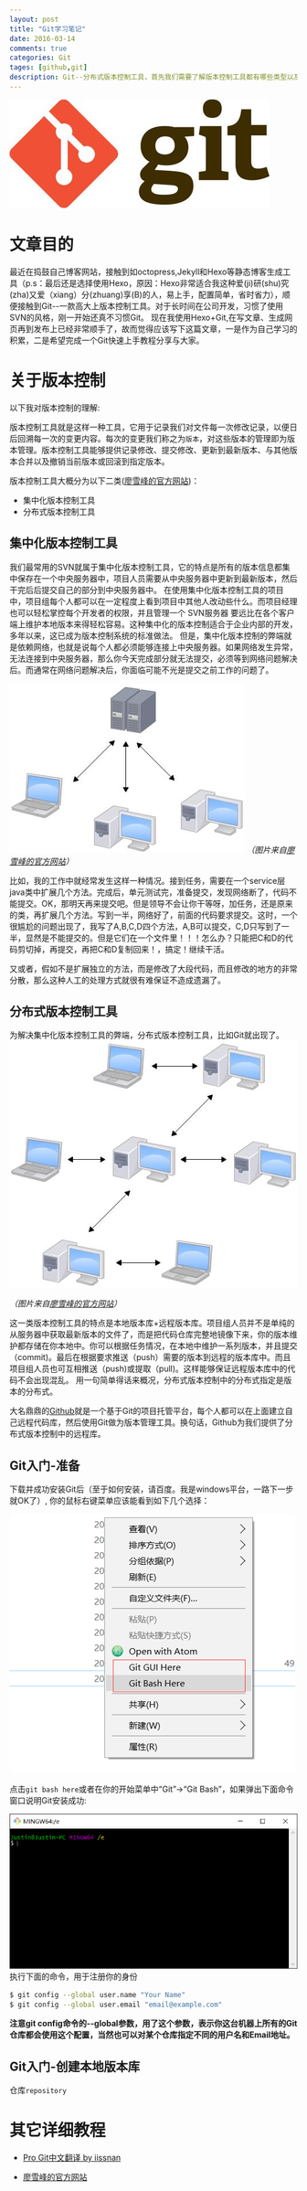 ```yaml
---
layout: post
title: "Git学习笔记"
date: 2016-03-14
comments: true
categories: Git
tages: [github,git]
description: Git--分布式版本控制工具，首先我们需要了解版本控制工具都有哪些类型以及区别，然后是Git的命令使用方式。
---
```

![git](/img/0.jpg)

# 文章目的
最近在捣鼓自己博客网站，接触到如octopress,Jekyll和Hexo等静态博客生成工具（p.s：最后还是选择使用Hexo，原因：Hexo非常适合我这种爱(ji)研(shu)究(zha)又爱（xiang）分(zhuang)享(B)的人，易上手，配置简单，省时省力），顺便接触到Git--一款高大上版本控制工具。对于长时间在公司开发，习惯了使用SVN的风格，刚一开始还真不习惯Git。 现在我使用Hexo+Git,在写文章、生成网页再到发布上已经非常顺手了，故而觉得应该写下这篇文章，一是作为自己学习的积累，二是希望完成一个Git快速上手教程分享与大家。

# 关于版本控制
以下我对版本控制的理解:

版本控制工具就是这样一种工具，它用于记录我们对文件每一次修改记录，以便日后回溯每一次的变更内容。每次的变更我们称之为`版本`，对这些版本的管理即为版本管理。版本控制工具能够提供记录修改、提交修改、更新到最新版本、与其他版本合并以及撤销当前版本或回滚到指定版本。

版本控制工具大概分为以下二类([廖雪峰的官方网站](http://www.liaoxuefeng.com/wiki/0013739516305929606dd18361248578c67b8067c8c017b000 "廖雪峰的官方网站"))：
 - 集中化版本控制工具
 - 分布式版本控制工具

## 集中化版本控制工具
我们最常用的SVN就属于集中化版本控制工具，它的特点是所有的版本信息都集中保存在一个中央服务器中，项目人员需要从中央服务器中更新到最新版本，然后干完后后提交自己的部分到中央服务器中。
在使用集中化版本控制工具的项目中，项目组每个人都可以在一定程度上看到项目中其他人改动些什么。而项目经理也可以轻松掌控每个开发者的权限，并且管理一个 SVN服务器 要远比在各个客户端上维护本地版本来得轻松容易。这种集中化的版本控制适合于企业内部的开发，多年以来，这已成为版本控制系统的标准做法。
但是，集中化版本控制的弊端就是依赖网络，也就是说每个人都必须能够连接上中央服务器。如果网络发生异常，无法连接到中央服务器，那么你今天完成部分就无法提交，必须等到网络问题解决后。而通常在网络问题解决后，你面临可能不光是提交之前工作的问题了。

![集中化版本控制](/img/18333fig0102-tn.jpg)
*（图片来自[廖雪峰的官方网站](http://www.liaoxuefeng.com/wiki/0013739516305929606dd18361248578c67b8067c8c017b000 "廖雪峰的官方网站")）*

比如，我的工作中就经常发生这样一种情况。接到任务，需要在一个service层java类中扩展几个方法。完成后，单元测试完，准备提交，发现网络断了，代码不能提交。OK，那明天再来提交吧。但是领导不会让你干等呀，加任务，还是原来的类，再扩展几个方法。写到一半，网络好了，前面的代码要求提交。这时，一个很尴尬的问题出现了，我写了A,B,C,D四个方法，A,B可以提交，C,D只写到了一半，显然是不能提交的。但是它们在一个文件里！！！怎么办？只能把C和D的代码剪切掉，再提交，再把C和D复制回来！，搞定！继续干活。

又或者，假如不是扩展独立的方法，而是修改了大段代码，而且修改的地方的非常分散，那么这种人工的处理方式就很有难保证不造成遗漏了。

## 分布式版本控制工具
为解决集中化版本控制工具的弊端，分布式版本控制工具，比如Git就出现了。
![ 分布式版本控制](/img/18333fig0101-tn.jpg)

*（图片来自[廖雪峰的官方网站](http://www.liaoxuefeng.com/wiki/0013739516305929606dd18361248578c67b8067c8c017b000 "廖雪峰的官方网站")）*

这一类版本控制工具的特点是本地版本库+远程版本库。项目组人员并不是单纯的从服务器中获取最新版本的文件了，而是把代码仓库完整地镜像下来，你的版本维护都存储在你本地中。你可以根据任务情况，在本地中维护一系列版本，并且提交（commit)。最后在根据要求推送（push）需要的版本到远程的版本库中。而且项目组人员也可互相推送（push)或提取（pull)。这样能够保证远程版本库中的代码不会出现混乱。
用一句简单得话来概况，分布式版本控制中的分布式指定是版本的分布式。

大名鼎鼎的[Github](https://github.com/)就是一个基于Git的项目托管平台，每个人都可以在上面建立自己远程代码库，然后使用Git做为版本管理工具。换句话，Github为我们提供了分布式版本控制中的远程库。

## Git入门-准备
下载并成功安装Git后（至于如何安装，请百度。我是windows平台，一路下一步就OK了）, 你的鼠标右键菜单应该能看到如下几个选择：

![git bash here](/img/git1.png)

点击`git bash here`或者在你的开始菜单中“Git”->“Git Bash”，如果弹出下面命令窗口说明Git安装成功:

![git CMD](/img/git2.jpg)
执行下面的命令，用于注册你的身份
``` bash
$ git config --global user.name "Your Name"
$ git config --global user.email "email@example.com"
```
**注意git config命令的--global参数，用了这个参数，表示你这台机器上所有的Git仓库都会使用这个配置，当然也可以对某个仓库指定不同的用户名和Email地址。**

##  Git入门-创建本地版本库
仓库`repository`

# 其它详细教程
- [Pro Git中文翻译 by iissnan](http://iissnan.com/progit/html/zh/ch1_0.html "Pro Git中文翻译")

- [廖雪峰的官方网站](http://www.liaoxuefeng.com/wiki/0013739516305929606dd18361248578c67b8067c8c017b000 "廖雪峰的官方网站")
